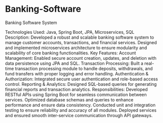 # Banking-Software
Banking Software System

Technologies Used: Java, Spring Boot, JPA, Microservices, SQL
Description: Developed a robust and scalable banking software system to manage customer accounts, transactions, and financial services. Designed and implemented microservices architecture to ensure modularity and scalability of core banking functionalities.
Key Features:
Account Management: Enabled secure account creation, updates, and deletion with data persistence using JPA and SQL.
Transaction Processing: Built a real-time transaction processing module to handle deposits, withdrawals, and fund transfers with proper logging and error handling.
Authentication & Authorization: Integrated secure user authentication and role-based access control.
Reporting & Analytics: Designed SQL-based queries for generating financial reports and transaction analytics.
Responsibilities:
Developed RESTful APIs using Spring Boot for seamless communication between services.
Optimized database schemas and queries to enhance performance and ensure data consistency.
Conducted unit and integration testing to ensure reliability and accuracy of all modules.
Deployed services and ensured smooth inter-service communication through API gateways.
